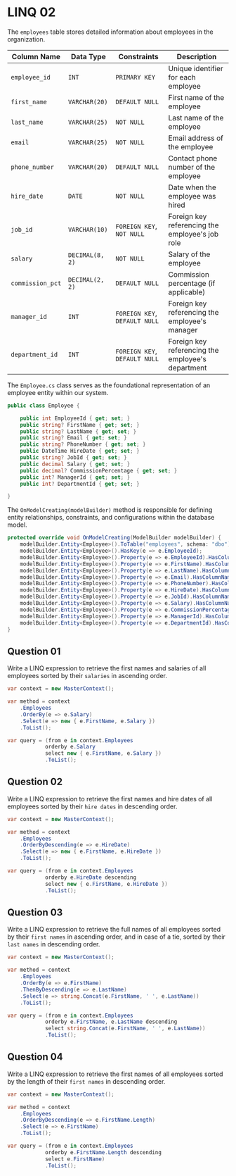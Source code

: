 # LINQ 02

The `employees` table stores detailed information about employees in the organization.

| Column Name        | Data Type        | Constraints                           | Description                                      |
|--------------------|------------------|---------------------------------------|--------------------------------------------------|
| `employee_id`      | `INT`            | `PRIMARY KEY`                         | Unique identifier for each employee              |
| `first_name`       | `VARCHAR(20)`    | `DEFAULT NULL`                        | First name of the employee                       |
| `last_name`        | `VARCHAR(25)`    | `NOT NULL`                            | Last name of the employee                        |
| `email`            | `VARCHAR(25)`    | `NOT NULL`                            | Email address of the employee                    |
| `phone_number`     | `VARCHAR(20)`    | `DEFAULT NULL`                        | Contact phone number of the employee             |
| `hire_date`        | `DATE`           | `NOT NULL`                            | Date when the employee was hired                 |
| `job_id`           | `VARCHAR(10)`    | `FOREIGN KEY`, `NOT NULL`             | Foreign key referencing the employee's job role  |
| `salary`           | `DECIMAL(8, 2)`  | `NOT NULL`                            | Salary of the employee                           |
| `commission_pct`   | `DECIMAL(2, 2)`  | `DEFAULT NULL`                        | Commission percentage (if applicable)            |
| `manager_id`       | `INT`            | `FOREIGN KEY`, `DEFAULT NULL`         | Foreign key referencing the employee's manager   |
| `department_id`    | `INT`            | `FOREIGN KEY`, `DEFAULT NULL`         | Foreign key referencing the employee's department|

The `Employee.cs` class serves as the foundational representation of an employee entity within our system.
```csharp
public class Employee {

    public int EmployeeId { get; set; }
    public string? FirstName { get; set; }
    public string? LastName { get; set; }
    public string? Email { get; set; }
    public string? PhoneNumber { get; set; }
    public DateTime HireDate { get; set; }
    public string? JobId { get; set; }
    public decimal Salary { get; set; }
    public decimal? CommissionPercentage { get; set; }
    public int? ManagerId { get; set; }
    public int? DepartmentId { get; set; }

}
```

The `OnModelCreating(modelBuilder)` method is responsible for defining entity relationships, constraints, and configurations within the database model.
```csharp
protected override void OnModelCreating(ModelBuilder modelBuilder) {
    modelBuilder.Entity<Employee>().ToTable("employees", schema: "dbo");
    modelBuilder.Entity<Employee>().HasKey(e => e.EmployeeId);
    modelBuilder.Entity<Employee>().Property(e => e.EmployeeId).HasColumnName("employee_id").HasColumnType("INT");
    modelBuilder.Entity<Employee>().Property(e => e.FirstName).HasColumnName("first_name").HasColumnType("VARCHAR(20)");
    modelBuilder.Entity<Employee>().Property(e => e.LastName).HasColumnName("last_name").HasColumnType("VARCHAR(25)");
    modelBuilder.Entity<Employee>().Property(e => e.Email).HasColumnName("email").HasColumnType("VARCHAR(25)");
    modelBuilder.Entity<Employee>().Property(e => e.PhoneNumber).HasColumnName("phone_number").HasColumnType("VARCHAR(20)");
    modelBuilder.Entity<Employee>().Property(e => e.HireDate).HasColumnName("hire_date").HasColumnType("DATE");
    modelBuilder.Entity<Employee>().Property(e => e.JobId).HasColumnName("job_id").HasColumnType("VARCHAR(10)");
    modelBuilder.Entity<Employee>().Property(e => e.Salary).HasColumnName("salary").HasColumnType("DECIMAL(8, 2)");
    modelBuilder.Entity<Employee>().Property(e => e.CommissionPercentage).HasColumnName("commission_pct").HasColumnType("DECIMAL(2, 2)");;
    modelBuilder.Entity<Employee>().Property(e => e.ManagerId).HasColumnName("manager_id").HasColumnType("INT");
    modelBuilder.Entity<Employee>().Property(e => e.DepartmentId).HasColumnName("department_id").HasColumnType("INT");
}
```

## Question 01
Write a LINQ expression to retrieve the first names and salaries of all employees sorted by their `salaries` in ascending order.
```csharp
var context = new MasterContext();

var method = context
    .Employees
    .OrderBy(e => e.Salary)
    .Select(e => new { e.FirstName, e.Salary })
    .ToList();

var query = (from e in context.Employees
            orderby e.Salary
            select new { e.FirstName, e.Salary })
            .ToList();
```

## Question 02
Write a LINQ expression to retrieve the first names and hire dates of all employees sorted by their `hire dates` in descending order.
```csharp
var context = new MasterContext();

var method = context
    .Employees
    .OrderByDescending(e => e.HireDate)
    .Select(e => new { e.FirstName, e.HireDate })
    .ToList();

var query = (from e in context.Employees
            orderby e.HireDate descending
            select new { e.FirstName, e.HireDate })
            .ToList();
```

## Question 03
Write a LINQ expression to retrieve the full names of all employees sorted by their `first names` in ascending order, and in case of a tie, sorted by their `last names` in descending order.
```csharp
var context = new MasterContext();

var method = context
    .Employees
    .OrderBy(e => e.FirstName)
    .ThenByDescending(e => e.LastName)
    .Select(e => string.Concat(e.FirstName, ' ', e.LastName))
    .ToList();

var query = (from e in context.Employees
            orderby e.FirstName, e.LastName descending
            select string.Concat(e.FirstName, ' ', e.LastName))
            .ToList();
```

## Question 04
Write a LINQ expression to retrieve the first names of all employees sorted by the length of their `first names` in descending order.
```csharp
var context = new MasterContext();

var method = context
    .Employees
    .OrderByDescending(e => e.FirstName.Length)
    .Select(e => e.FirstName)
    .ToList();

var query = (from e in context.Employees
            orderby e.FirstName.Length descending
            select e.FirstName)
            .ToList();
```